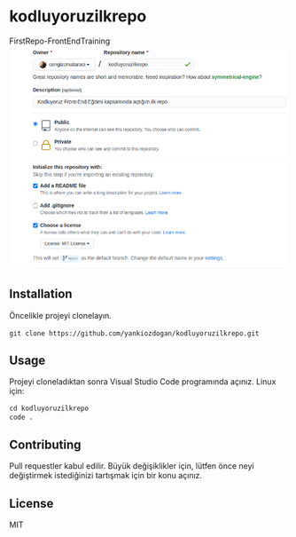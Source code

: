 # kodluyoruzilkrepo
FirstRepo-FrontEndTraining
![Lorem Picsum](/src/content/github.png)
## Installation
Öncelikle projeyi clonelayın.

`git clone https://github.com/yankiozdogan/kodluyoruzilkrepo.git`
## Usage
Projeyi cloneladıktan sonra Visual Studio Code programında açınız.
Linux için:

```
cd kodluyoruzilkrepo
code .
```

## Contributing
Pull requestler kabul edilir. Büyük değişiklikler için, lütfen önce neyi değiştirmek istediğinizi tartışmak için bir konu açınız.

## License
MIT